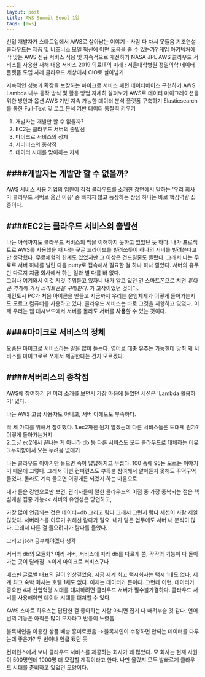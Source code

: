 ```yaml
---
layout: post
title: AWS Summit Seoul 1일
tags: [aws]
---
```


신입 개발자가 스타트업에서 AWS로 살아남는 이야기 - 사람 다 차서 못들음
기조연설
클라우드는 제품 및 비즈니스 모델 혁신에 어떤 도움을 줄 수 있는가?
게임 아키텍처에 딱 맞는 AWS 신규 서비스 적용 및 지속적으로 개선하기
NASA JPL AWS 클라우드 서비스를 사용한 재해 대응 서비스
2019 의료IT의 미래 : 서울대학병원 정밀의학 데이터 플랫폼 도입 사례
클라우드 세상에서 CIO로 살아남기

지속적인 성능과 확장을 보장하는 마이크로 서비스 패턴 데이터베이스 구현하기
AWS Lambda 내부 동작 방식 및 활용 방법 자세히 살펴보기
AWS로 데이터 마이그레이션을 위한 방안과 옵션
AWS 기반 지속 가능한 데이터 분석 플랫폼 구축하기
Elasticsearch를 통한 Full-Text 및 로그 분석 기반 데이터 통찰력 키우기


1. 개발자는 개발만 할 수 없을까?
2. EC2는 클라우드 서버의 출발선
3. 마이크로 서비스의 정체
4. 서버리스의 종착점
5. 데이터 시대를 맞이하는 자세


####개발자는 개발만 할 수 없을까?
---
AWS 서비스 사용 기업의 임원이 직접 클라우드를 소개한 강연에서 말하는 '우리 회사가 클라우드 서버로 옮긴 이유' 중 빠지지 않고 등장하는 장점 하나는 바로 핵심역량 집중이다. 

####EC2는 클라우드 서비스의 출발선
---
나는 아직까지도 클라우드 서비스의 맥을 이해하지 못하고 있었던 듯 하다. 내가 프로젝트로 AWS를 사용했을 때 나는 구글 드라이브를 빌려쓰듯이 하나의 서버를 빌려쓴다고만 생각했다. 무료체험의 한계도 있었지만 그 이상은 건드릴줄도 몰랐다. 그래서 나는 무료로 서버 하나를 빌린 다음 putty로 접속해서 필요한 걸 하나 하나 깔았다. 서버의 유무만 다르지 지금 회사에서 하는 일과 별 다를 바 없다.  
그러나 여기와서 이것 저것 주워듣고 있자니 내가 알고 있던 건 스마트폰으로 치면 *휴대폰 가게에 가서 스마트폰을 구매한다.* 가 고작이었던 것이다.  
매킨토시 PC가 처음 아이콘을 만들고 지금까지 우리는 운영체제가 어떻게 돌아가는지도 모르고 컴퓨터를 사용하고 있다. 클라우드 서비스는 바로 그것을 지향하고 있었다. 이제 우리는 웹 대시보드에서 서버를 몰라도 서버를 **사용**할 수 있는 것이다. 

####마이크로 서비스의 정체
---
요즘은 마이크로 서비스라는 말을 많이 듣는다. 영어로 대충 유추는 가능한데 당최 왜 서비스를 마이크로로 쪼개서 제공한다는 건지 모르겠다.

####서버리스의 종착점
---
AWS에 참여하기 전 미리 소개를 보면서 가장 마음에 들었던 세션은 'Lambda 활용하기' 였다. 

나는 AWS 고급 사용자도 아니고, 서버 이해도도 부족하다. 

딱 세 가지를 위해서 참여했다. 
1.ec2까진 뭔지 알겠는데 다른 서비스들은 도대체 뭔가? 어떻게 돌아가는거지  
2.그냥 ec2에서 끝나는 게 아니라 db 등 다른 서비스도 모두 클라우드로 대체하는 이유  
3.무지함에서 오는 두려움 없애기  

나는 클라우드 이야기만 들으면 속이 답답해지고 무섭다. 100 중에 95는 모르는 이야기기 때문에 그렇다.
그래서 이번 컨퍼런스도 부득불 참여해서 알아듣지 못해도 꾸역꾸역 들었다. 
몰라도 계속 들으면 어떻게든 되겠지 하는 마음으로


내가 들은 강연으로만 보면, 관리자들이 말한 클라우드의 이점 중 가장 중복되는 점은
핵심개발 집중 가능<<
서버의 유연성은 당연하고,

가장 많이 언급되는 것은 데이터=db 그리고 람다
그래서 그런지 람다 세션이 사람 제일 많았다. 
서버리스를 이루기 위해선 람다가 필요.
내가 맡은 업무에도 서버 내 분석이 많다. 그래서 다른 걸 들으려다가 람다를 들었다.


그리고 json 공부해야겠다 생각

서버와 db의 모듈화? 여러 서버, 서비스에 따라 db를 다르게 씀, 각각의 기능이 다 돌아가는 곳이 달라짐
->이게 마이크로 서비스구나

베스핀 글로벌 대표의 말이 인상깊었음.
지금 세계 최고 택시회사는 택시 1대도 없다. 세계 최고 숙박 회사는 호텔 1채도 없다.
이제는 데이터가 돈이다. 
그런데 이런, 데이터가 중요한 4차 산업혁명 시대를 대처하려면 클라우드 서버가 필수불가결하다.
클라우드 서버를 사용해야만 데이터 시대를 대처할 수 있다.


AWS 스마트 하우스는 답답한 걸 좋아하는 사람 아니면 집기 다 때려부술 것 같다.
언어 번역 기능은 아직은 많이 모자라고 반응이 느렸음.

블록체인을 이용한 상품 배송 흥미로웠음 ->블록체인이 수정하면 안되는 데이터를 다루는데 좋은가? 두 번이나 언급 됐던 듯

컨퍼런스에서 보니 클라우드 서비스를 제공하는 회사가 꽤 많았다. 모 회사는 현재 사원이 500명인데 1000명 더 모집할 계획이라고 한다. 나만 몰랐지 모두 발빠르게 클라우드 시대를 준비하고 있었던 모양이다. 

